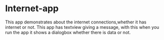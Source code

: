 # Internet-app
This app demonstrates  about the internet connections,whether it has internet or not.
This app has textview giving a message,
with this when you run the app it shows a dialogbox whether there is data or not.
